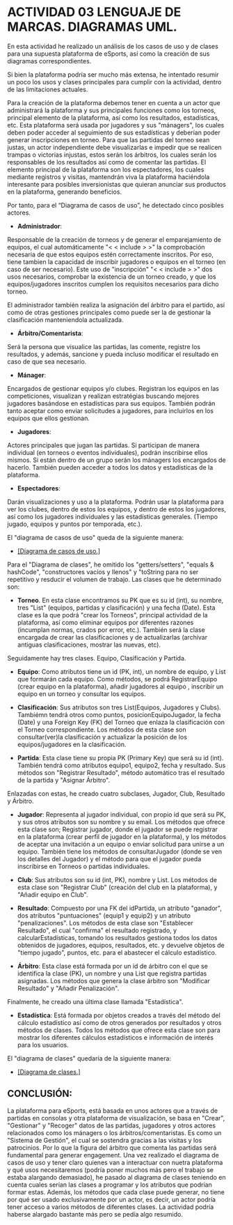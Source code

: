 # ACTIVIDAD 03 LENGUAJE DE MARCAS. DIAGRAMAS UML.

En esta actividad he realizado un análisis de los casos de uso y de clases para una supuesta plataforma de eSports, así como la creación de sus diagramas correspondientes.

Si bien la plataforma podría ser mucho más extensa, he intentado resumir un poco los usos y clases principales para cumplir con la actividad, dentro de las limitaciones actuales.

Para la creación de la plataforma debemos tener en cuenta a un actor que administrará la plataforma y sus principales funciones como los torneos, principal elemento de la plataforma, así como los resultados, estadísticas, etc.
Esta plataforma será usada por jugadores y sus "mánagers", los cuales deben poder acceder al seguimiento de sus estadísticas y deberían poder generar inscripciones en torneo.
Para que las partidas del torneo sean justas, un actor independiente debe visualizarlas e impedir que se realicen trampas o victorias injustas, estos serán los árbitros, los cuales serán los responsables de los resultados así como de comentar las partidas.
El elemento principal de la plataforma son los espectadores, los cuales mediante registros y visitas, mantendrán viva la plataforma haciéndola interesante para posibles inversionistas que quieran anunciar sus productos en la plataforma, generando beneficios.

Por tanto, para el “Diagrama de casos de uso”, he detectado cinco posibles actores. 

- **Administrador**: 

Responsable de la creación de torneos y de generar el emparejamiento de equipos, el cual automáticamente "< < include > >" la comprobación necesaria de que estos equipos estén correctamente inscritos.
Por eso, tiene tambien la capacidad de inscribir jugadores o equipos en el torneo (en caso de ser necesario). Este uso de "inscripción" "< < include > >" dos usos necesarios, comprobar la existencia de un torneo creado, y que los equipos/jugadores inscritos cumplen los requisitos necesarios para dicho torneo.

El administrador también realiza la asignación del árbitro para el partido, así como de otras gestiones principales como puede ser la de gestionar la clasificación manteniendola actualizada.

- **Árbitro/Comentarista**:

Será la persona que visualice las partidas, las comente, registre los resultados, y además, sancione y pueda incluso modificar el resultado en caso de que sea necesario.

- **Mánager**:

Encargados de gestionar equipos y/o clubes. Registran los equipos en las competiciones, visualizan y realizan estratégias buscando mejores jugadores basándose en estadísticas para sus equipos. También podrán tanto aceptar como enviar solicitudes a jugadores, para incluirlos en los equipos que ellos gestionan.

- **Jugadores**:

Actores principales que jugan las partidas. Si participan de manera individual (en torneos o eventos individuales), podrán inscribirse ellos mismos. Si están dentro de un grupo serán los mánagers los encargados de hacerlo. También pueden acceder a todos los datos y estadísticas de la plataforma.

- **Espectadores**:

Darán visualizaciones y uso a la plataforma. Podrán usar la plataforma para ver los clubes, dentro de estos los equipos, y dentro de estos los jugadores, así como los jugadores individuales y las estadísticas generales. (Tiempo jugado, equipos y puntos por temporada, etc.).


El "diagrama de casos de uso" queda de la siguiente manera: 

- [[Diagrama de casos de uso.]](https://github.com/david-sanara/AD-3.-Diagramas-UML/blob/main/Diagrama%20de%20Usos%20Definitivo%20Act3%20EEDD%20UML.drawio.png)

Para el "Diagrama de clases", he omitido los "getters/setters", "equals & hashCode", "constructores vacíos y llenos" y "toString para no ser repetitivo y resducir el volumen de trabajo. Las clases que he determinado son:

* **Torneo**. En esta clase encontramos su PK que es su id (int), su nombre, tres "List" (equipos, partidas y clasificación) y una fecha (Date).
Esta clase es la que podrá "crear los Torneos", principal actividad de la plataforma, así como eliminar equipos por diferentes razones (incumplan normas, crados por error, etc.). También será la clase encargada de crear las clasificaciones y de actualizarlas (archivar antiguas clasificaciones, mostrar las nuevas, etc).

Seguidamente hay tres clases. Equipo, Clasificación y Partida.

* **Equipo**: Como atributos tiene un id (PK, int), un nombre de equipo, y List<Jugador> que formarán cada equipo. Como métodos, se podrá RegistrarEquipo (crear equipo en la plataforma), añadir jugadores al equipo , inscribir un equipo en un torneo y consultar los equipos.

* **Clasificación**: Sus atributos son tres List(Equipos, Jugadores y Clubs). Tambiémn tendrá otros como puntos, posicionEquipoJugador, la fecha (Date) y una Foreign Key (FK) del Torneo que enlaza la clasificación con el Torneo correspondiente. Los métodos de esta clase son consultar(ver)la clasificación y actualizar la posición de los equipos/jugadores en la clasificación.

* **Partida**: Esta clase tiene su propia PK (Primary Key) que será su id (int). También tendrá como atributos equipo1, equipo2, fecha y resultado. Sus métodos son "Registrar Resultado", método automático tras el resultado de la partida y "Asignar Árbitro".

Enlazadas con estas, he creado cuatro subclases, Jugador, Club, Resultado y Árbitro.

* **Jugador**: Representa al jugador individual, con propio id que será su PK, y sus otros atributos son su nombre y su email. Los métodos que ofrece esta clase son; Registrar jugador, donde el jugador se puede registrar en la plataforma (crear perfil de jugador en la plataforma), y los métodos de aceptar una invitación a un equipo o enviar solicitud para unirse a un equipo. También tiene los métodos de consultarJugador (donde se ven los detalles del Jugador) y el método para que el jugador pueda inscribirse en Torneos o partidas individuales.

* **Club**: Sus atributos son su id (int, PK), nombre y List<Equipo>. Los métodos de esta clase son "Registrar Club" (creación del club en la plataforma), y "Añadir equipo en Club".

* **Resultado**: Compuesto por una FK del idPartida, un atributo "ganador", dos atributos "puntuaciones" (equip1 y equip2) y un atributo "penalizaciones". Los métodos de esta clase son "Establecer Resultado", el cual "confirma" el resultado registrado, y calcularEstadísticas, tomando los resultados gestiona todos los datos obtenidos de jugadores, equipos, resultados, etc. y devuelve objetos de "tiempo jugado", puntos, etc. para el abastecer el cálculo estadístico.

* **Árbitro**: Esta clase está formada por un id de árbitro con el que se identifica la clase (PK), un nombre y una List<Partida> que registra partidas asignadas.
Los métodos que genera la clase árbitro son "Modificar Resultado" y "Añadir Penalización".

Finalmente, he creado una última clase llamada "Estadística".

* **Estadística**: Está formada por objetos creados a través del método del cálculo estadístico así como de otros generados por resultados y otros métodos de clases. Todos los métodos que ofrece esta clase son para mostrar los diferentes cálculos estadísticos e información de interés para los usuarios.

El "diagrama de clases" quedaría de la siguiente manera: 

- [[Diagrama de clases.]](https://github.com/david-sanara/AD-3.-Diagramas-UML/blob/main/Diagrama%20de%20Clases%20Definitivo%20Act3%20EEDD%20UML.jpg)

## CONCLUSIÓN: 
La plataforma para eSports, está basada en unos actores que a través de partidas en consolas y otra plataforma de visualización, se basa en "Crear", "Gestionar" y "Recoger" datos de las partidas, jugadores y otros actores relacionados como los mánagers o los árbitros/comentaristas. Es como un "Sistema de Gestión", el cual se sostendra gracias a las visitas y los patrocinios. Por lo que la figura del árbitro que comenta las partidas será fundamental para generar engagement. 
Una vez realizado el diagrama de casos de uso y tener claro quienes van a interactuar con nuetra plataforma y qué usos necesitaremos (podría poner muchos más pero el trabajo se estaba alargando demasiado), he pasado al diagrama de clases teniendo en cuenta cuales serían las clases a programar y los atributos que podrían formar estas. Además, los métodos que cada clase puede generar, no tiene por qué ser usado exclusivamente por un actor, es decir, un actor podría tener acceso a varios métodos de diferentes clases.
La actividad podría haberse alargado bastante más pero se pedía algo resumido.
